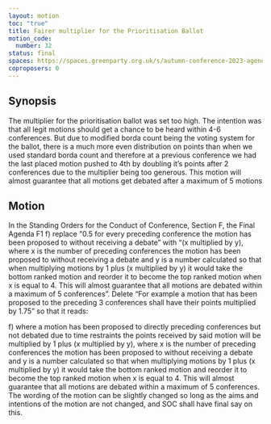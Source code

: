 ```yaml
---
layout: motion
toc: "true"
title: Fairer multiplier for the Prioritisation Ballot
motion_code:
  number: 32
status: final
spaces: https://spaces.greenparty.org.uk/s/autumn-conference-2023-agenda-forum/post/post/view?id=11005
coproposers: 0
---
```

## **Synopsis**

The multiplier for the prioritisation ballot was set too high. The intention was that all legit motions should get a chance to be heard within 4-6 conferences. But due to modified borda count being the voting system for the ballot, there is a much more even distribution on points than when we used standard borda count and therefore at a previous conference we had the last placed motion pushed to 4th by doubling it’s points after 2 conferences due to the multiplier being too generous. This motion will almost guarantee that all motions get debated after a maximum of 5 motions

## **Motion**

In the Standing Orders for the Conduct of Conference, Section F, the Final Agenda F1 f) replace “0.5 for every preceding conference the motion has been proposed to without receiving a debate” with “(x multiplied by y), where x is the number of preceding conferences the motion has been proposed to without receiving a debate and y is a number calculated so that when multiplying motions by 1 plus (x multiplied by y) it would take the bottom ranked motion and reorder it to become the top ranked motion when x is equal to 4. This will almost guarantee that all motions are debated within a maximum of 5 conferences”. Delete “For example a motion that has been proposed to the preceding 3 conferences shall have their points multiplied by 1.75” so that it reads:

f) where a motion has been proposed to directly preceding conferences but not debated due to time restraints the points received by said motion will be multiplied by 1 plus (x multiplied by y), where x is the number of preceding conferences the motion has been proposed to without receiving a debate and y is a number calculated so that when multiplying motions by 1 plus (x multiplied by y) it would take the bottom ranked motion and reorder it to become the top ranked motion when x is equal to 4. This will almost guarantee that all motions are debated within a maximum of 5 conferences. The wording of the motion can be slightly changed so long as the aims and intentions of the motion are not changed, and SOC shall have final say on this.